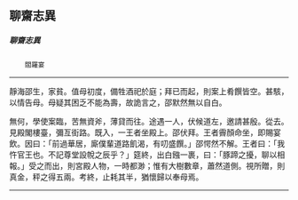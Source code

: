 

## 聊齋志異

##### 聊齋志異
　　`閻羅宴`

* * *

靜海邵生，家貧。值母初度，備牲酒祀於庭；拜已而起，則案上肴饌皆空。甚駭，以情告母。母疑其困乏不能為壽，故詭言之，邵默然無以自白。

無何，學使案臨，苦無資斧，薄貸而往。途遇一人，伏候道左，邀請甚殷。從去。見殿閣樓臺，彌亙街路。既入，一王者坐殿上。邵伏拜。王者霽顏命坐，即賜宴飲。因曰：「前過華居，廝僕輩道路飢渴，有叨盛饌。」邵愕然不解。王者曰：「我忤官王也。不記尊堂設帨之辰乎？」筵終，出白鏹一裹，曰：「豚蹄之擾，聊以相報。」受之而出，則宮殿人物，一時都渺；惟有大樹數章，蕭然道側。視所贈，則真金，秤之得五兩。考終，止耗其半，猶懷歸以奉母焉。

* * *

